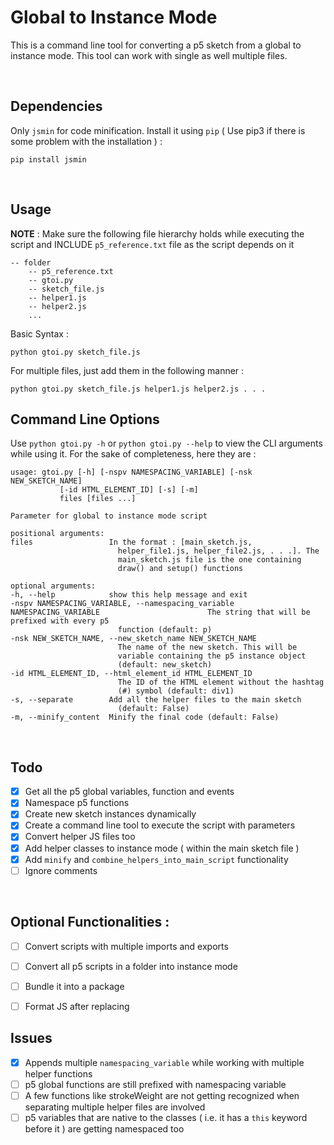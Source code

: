 # Global to Instance Mode

This is a command line tool for converting a p5 sketch from a global to instance mode. This tool can work with single as well multiple files.

<br>

## Dependencies

Only `jsmin` for code minification. Install it using `pip` ( Use pip3 if there is some problem with the installation ) :


    pip install jsmin

<br>

## Usage

**NOTE** : Make sure the following file hierarchy holds while executing the script and INCLUDE `p5_reference.txt` file as the script depends on it

```
-- folder
    -- p5_reference.txt
    -- gtoi.py
    -- sketch_file.js
    -- helper1.js
    -- helper2.js
    ...

```

Basic Syntax :

    python gtoi.py sketch_file.js

For multiple files, just add them in the following manner :

    python gtoi.py sketch_file.js helper1.js helper2.js . . .

## Command Line Options

Use `python gtoi.py -h` or `python gtoi.py --help` to view the CLI arguments while using it. For the sake of completeness, here they are :

    usage: gtoi.py [-h] [-nspv NAMESPACING_VARIABLE] [-nsk NEW_SKETCH_NAME]  
               [-id HTML_ELEMENT_ID] [-s] [-m]
               files [files ...]

    Parameter for global to instance mode script

    positional arguments:
    files                 In the format : [main_sketch.js,
                            helper_file1.js, helper_file2.js, . . .]. The    
                            main_sketch.js file is the one containing        
                            draw() and setup() functions

    optional arguments:
    -h, --help            show this help message and exit
    -nspv NAMESPACING_VARIABLE, --namespacing_variable NAMESPACING_VARIABLE                        The string that will be prefixed with every p5   
                            function (default: p)
    -nsk NEW_SKETCH_NAME, --new_sketch_name NEW_SKETCH_NAME
                            The name of the new sketch. This will be
                            variable containing the p5 instance object       
                            (default: new_sketch)
    -id HTML_ELEMENT_ID, --html_element_id HTML_ELEMENT_ID
                            The ID of the HTML element without the hashtag   
                            (#) symbol (default: div1)
    -s, --separate        Add all the helper files to the main sketch      
                            (default: False)
    -m, --minify_content  Minify the final code (default: False)

<br>

## Todo

- [x] Get all the p5 global variables, function and events
- [x] Namespace p5 functions
- [x] Create new sketch instances dynamically
- [x] Create a command line tool to execute the script with parameters
- [x] Convert helper JS files too
- [x] Add helper classes to instance mode ( within the main sketch file )
- [x] Add `minify` and `combine_helpers_into_main_script` functionality
- [ ] Ignore comments

<br>

## Optional Functionalities : 

- [ ] Convert scripts with multiple imports and exports
- [ ] Convert all p5 scripts in a folder into instance mode   
- [ ] Bundle it into a package 
- [ ] Format JS after replacing


## Issues

- [x] Appends multiple `namespacing_variable` while working with multiple helper functions
- [ ] p5 global functions are still prefixed with namespacing variable
- [ ] A few functions like strokeWeight are not getting recognized when separating multiple helper files are involved
- [ ] p5 variables that are native to the classes ( i.e. it has a `this` keyword before it ) are getting namespaced too
